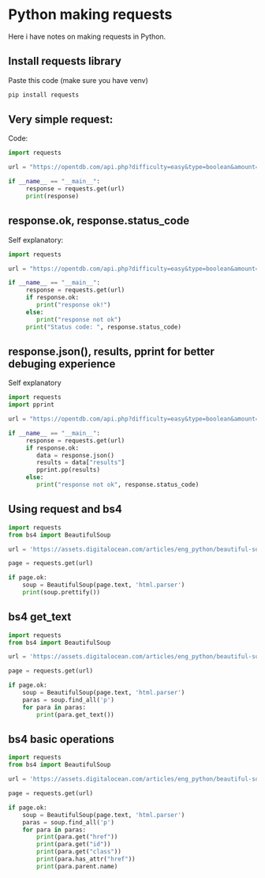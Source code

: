 # Python making requests
Here i have notes on making requests in Python.

## Install requests library
Paste this code (make sure you have venv)
```sh
pip install requests
```

## Very simple request:
Code:
```python
import requests

url = "https://opentdb.com/api.php?difficulty=easy&type=boolean&amount=5"

if __name__ == "__main__":
     response = requests.get(url)
     print(response)
```

## response.ok, response.status_code
Self explanatory:
```python
import requests

url = "https://opentdb.com/api.php?difficulty=easy&type=boolean&amount=5"

if __name__ == "__main__":
     response = requests.get(url)
     if response.ok:
        print("response ok!")
     else:
        print("response not ok")
     print("Status code: ", response.status_code)
```

## response.json(), results, pprint for better debuging experience
Self explanatory
```python
import requests
import pprint

url = "https://opentdb.com/api.php?difficulty=easy&type=boolean&amount=5"

if __name__ == "__main__":
     response = requests.get(url)
     if response.ok:
        data = response.json()
        results = data["results"]
        pprint.pp(results)
     else:
        print("response not ok", response.status_code)
```

## Using request and bs4
```python
import requests
from bs4 import BeautifulSoup

url = 'https://assets.digitalocean.com/articles/eng_python/beautiful-soup/mockturtle.html'

page = requests.get(url)

if page.ok:
    soup = BeautifulSoup(page.text, 'html.parser')
    print(soup.prettify())
```

## bs4 get_text
```python
import requests
from bs4 import BeautifulSoup

url = 'https://assets.digitalocean.com/articles/eng_python/beautiful-soup/mockturtle.html'

page = requests.get(url)

if page.ok:
    soup = BeautifulSoup(page.text, 'html.parser')
    paras = soup.find_all('p')
    for para in paras:
        print(para.get_text())
```

## bs4 basic operations
```python
import requests
from bs4 import BeautifulSoup

url = 'https://assets.digitalocean.com/articles/eng_python/beautiful-soup/mockturtle.html'

page = requests.get(url)

if page.ok:
    soup = BeautifulSoup(page.text, 'html.parser')
    paras = soup.find_all('p')
    for para in paras:
        print(para.get("href"))
        print(para.get("id"))
        print(para.get("class"))
        print(para.has_attr("href"))
        print(para.parent.name)
```